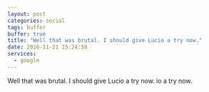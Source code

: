 ```yaml
---
layout: post
categories: social
tags: buffer
buffer: true
title: "Well that was brutal. I should give Lucio a try now."
date: 2016-11-21 15:24:58
services: 
  - google
---
```

Well that was brutal. I should give Lucio a try now.
io a try now.
